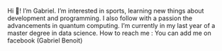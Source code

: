  Hi 👋!  I’m Gabriel. I’m interested in sports, learning new things about development and programming. I also follow with a passion the advancements in quantum computing. 
 I’m currently in my last year of a master degree in data science. How to reach me : You can add me on facebook (Gabriel Benoit)
  
<!---
gabenoit/gabenoit is a ✨ special ✨ repository because its `README.md` (this file) appears on your GitHub profile.
You can click the Preview link to take a look at your changes.
--->

